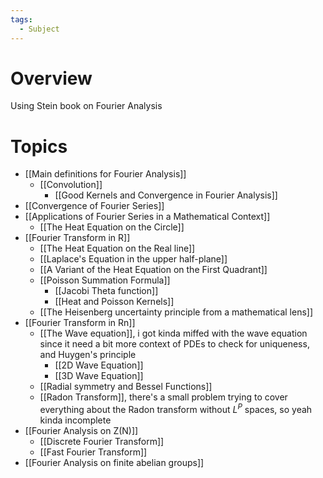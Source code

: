 ```yaml
---
tags:
  - Subject
---
```

# Overview

Using Stein book on Fourier Analysis

# Topics

- [[Main definitions for Fourier Analysis]]
	- [[Convolution]]
		- [[Good Kernels and Convergence in Fourier Analysis]]
- [[Convergence of Fourier Series]]
- [[Applications of Fourier Series in a Mathematical Context]]
	- [[The Heat Equation on the Circle]]
- [[Fourier Transform in R]]
	- [[The Heat Equation on the Real line]]
	- [[Laplace's Equation in the upper half-plane]]
	- [[A Variant of the Heat Equation on the First Quadrant]]
	- [[Poisson Summation Formula]]
		- [[Jacobi Theta function]]
		- [[Heat and Poisson Kernels]]
	- [[The Heisenberg uncertainty principle from a mathematical lens]]
- [[Fourier Transform in Rn]]
	- [[The Wave equation]], i got kinda miffed with the wave equation since it need a bit more context of PDEs to check for uniqueness, and Huygen's principle
		- [[2D Wave Equation]]
		- [[3D Wave Equation]]
	- [[Radial symmetry and Bessel Functions]]
	- [[Radon Transform]], there's a small problem trying to cover everything about the Radon transform without $L^P$ spaces, so yeah kinda incomplete
- [[Fourier Analysis on Z(N)]]
	- [[Discrete Fourier Transform]]
	- [[Fast Fourier Transform]]
- [[Fourier Analysis on finite abelian groups]]